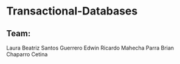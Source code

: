 # Transactional-Databases
## Team:
Laura Beatriz Santos Guerrero
Edwin Ricardo Mahecha Parra
Brian Chaparro Cetina